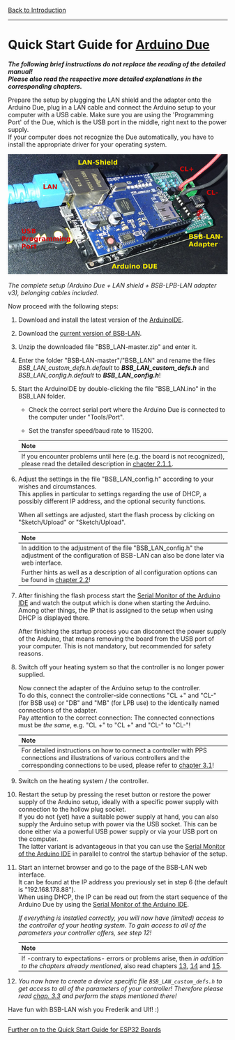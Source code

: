 [Back to Introduction](index2.md)  

   
---   
       
# Quick Start Guide for [Arduino Due](chap01.md#12-arduino-due)  
***The following brief instructions do not replace the reading of the detailed manual!***  
***Please also read the respective more detailed explanations in the corresponding chapters.***  
   
Prepare the setup by plugging the LAN shield and the adapter onto the Arduino Due, plug in a LAN cable and connect the Arduino setup to your computer with a USB cable. Make sure you are using the 'Programming Port' of the Due, which is the USB port in the middle, right next to the power supply.  
If your computer does not recognize the Due automatically, you have to install the appropriate driver for your operating system.  
  
<img src="https://raw.githubusercontent.com/1coderookie/BSB-LPB-LAN_EN/master/docs/pics/HW-Setup.jpg">
    
*The complete setup (Arduino Due + LAN shield + BSB-LPB-LAN adapter v3), belonging cables included.*      
  
Now proceed with the following steps:    
  
1. Download and install the latest version of the [ArduinoIDE](https://www.arduino.cc/en/Main/Software).  

2. Download the [current version of BSB-LAN](https://github.com/fredlcore/bsb_lan/archive/master.zip).  

3. Unzip the downloaded file "BSB_LAN-master.zip" and enter it.  

4. Enter the folder "BSB-LAN-master"/"BSB_LAN" and rename the files *BSB_LAN_custom_defs.h.default* to ***BSB_LAN_custom_defs.h*** and *BSB_LAN_config.h.default* to ***BSB_LAN_config.h***!  

5. Start the ArduinoIDE by double-clicking the file "BSB_LAN.ino" in the BSB_LAN folder.  
  
   - Check the correct serial port where the Arduino Due is connected to the computer under "Tools/Port".  
  
   - Set the transfer speed/baud rate to 115200.  
  
   | Note |
   |:-----|
   | If you encounter problems until here (e.g. the board is not recognized), please read the detailed description in [chapter 2.1.1](chap02.md#211-installation-onto-the-due). |    

6. Adjust the settings in the file "BSB_LAN_config.h" according to your wishes and circumstances.  
   This applies in particular to settings regarding the use of DHCP, a possibly different IP address, and the optional security functions.  
  
   When all settings are adjusted, start the flash process by clicking on "Sketch/Upload" or "Sketch/Upload".  
  
   | Note |
   |:-----|
   | In addition to the adjustment of the file "BSB_LAN_config.h" the adjustment of the configuration of BSB-LAN can also be done later via web interface. |   
   | Further hints as well as a description of all configuration options can be found in [chapter 2.2](chap02.md#22-configuration)! |    
  
7. After finishing the flash process start the [Serial Monitor of the Arduino IDE](chap12.md#122-serial-monitor) and watch the output which is done when starting the Arduino.  
   Among other things, the IP that is assigned to the setup when using DHCP is displayed there.  
  
   After finishing the startup process you can disconnect the power supply of the Arduino, that means  removing the board from the USB port of your computer. This is not mandatory, but recommended for safety reasons.  
  
8. Switch off your heating system so that the controller is no longer power supplied.  
  
   Now connect the adapter of the Arduino setup to the controller.  
   To do this, connect the controller-side connections "CL +" and "CL-" (for BSB use) or "DB" and "MB" (for LPB use) to the identically named connections of the adapter.  
   Pay attention to the correct connection: The connected connections must be *the same*, e.g. "CL +" to "CL +" and "CL-" to "CL-"!  

   | Note |
   |:-----|
   | For detailed instructions on how to connect a controller with PPS connections and illustrations of various controllers and the corresponding connections to be used, please refer to [chapter 3.1](chap03.md#31-connecting-the-adapter)! |    

9. Switch on the heating system / the controller.

10. Restart the setup by pressing the reset button or restore the power supply of the Arduino setup, ideally with a specific power supply with connection to the hollow plug socket.  
   If you do not (yet) have a suitable power supply at hand, you can also supply the Arduino setup with power via the USB socket. This can be done either via a powerful USB power supply or via your USB port on the computer.  
   The latter variant is advantageous in that you can use the [Serial Monitor of the Arduino IDE](chap12.md#122-serial-monitor) in parallel to control the startup behavior of the setup.  

11. Start an internet browser and go to the page of the BSB-LAN web interface.  
    It can be found at the IP address you previously set in step 6 (the default is "192.168.178.88").  
    When using DHCP, the IP can be read out from the start sequence of the Arduino Due by using the [Serial Monitor of the Arduino IDE](chap12.md#122-serial-monitor).  

    *If everything is installed correctly, you will now have (limited) access to the controller of your heating system. To gain access to all of the parameters your controller offers, see step 12!*  
    
    | Note |
    |:-----|
    | If -contrary to expectations- errors or problems arise, then *in addition to the chapters already mentioned*, also read chapters [13](chap13.md), [14](chap14.md) and [15](chap15.md). |    
  
12. *You now have to create a device specific file `BSB_LAN_custom_defs.h` to get access to all of the parameters of your controller! Therefore please read [chap. 3.3](chap03.md#33-create-device-specific-parameter-list) and perform the steps mentioned there!*     

Have fun with BSB-LAN wish you Frederik and Ulf! :)  
      
---  

[Further on to the Quick Start Guide for ESP32 Boards](QSG_ESP32.md)      

